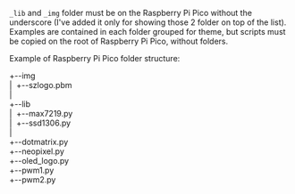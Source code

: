 `_lib` and `_img` folder must be on the Raspberry Pi Pico without the underscore (I've added it only for showing those 2 folder on top of the list).
Examples are contained in each folder grouped for theme, but scripts must be copied on the root of Raspberry Pi Pico, without folders.

Example of Raspberry Pi Pico folder structure:

+--img  
|  +--szlogo.pbm  
|  
+--lib  
|  +--max7219.py  
|  +--ssd1306.py  
|  
+--dotmatrix.py  
+--neopixel.py  
+--oled_logo.py  
+--pwm1.py  
+--pwm2.py  
